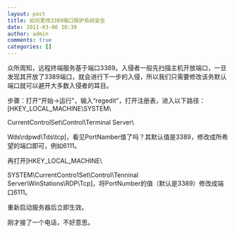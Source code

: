 ```yaml
---
layout: post
title: 如何更改3389端口保护系统安全
date: 2011-03-06 10:39
author: admin
comments: true
categories: []
---
```

众所周知，远程终端服务基于端口3389。入侵者一般先扫描主机开放端口，一旦发现其开放了3389端口，就会进行下一步的入侵，所以我们只需要修改该务默认端口就可以避开大多数入侵者的耳目。 

步骤：打开“开始→运行”，输入“regedit”，打开注册表，进入以下路径：[HKEY_LOCAL_MACHINE\SYSTEM\ 

CurrentControlSet\Control\Terminal Server\ 

Wds\rdpwd\Tds\tcp]，看见PortNamber值了吗？其默认值是3389，修改成所希望的端口即可，例如6111。 

再打开[HKEY_LOCAL_MACHINE\ 

SYSTEM\CurrentContro1Set\Control\Tenninal Server\WinStations\RDP\Tcp]，将PortNumber的值（默认是3389）修改成端口6111。

重新启动服务器后立即生效。

刚才接了一个电话，不好意思。
